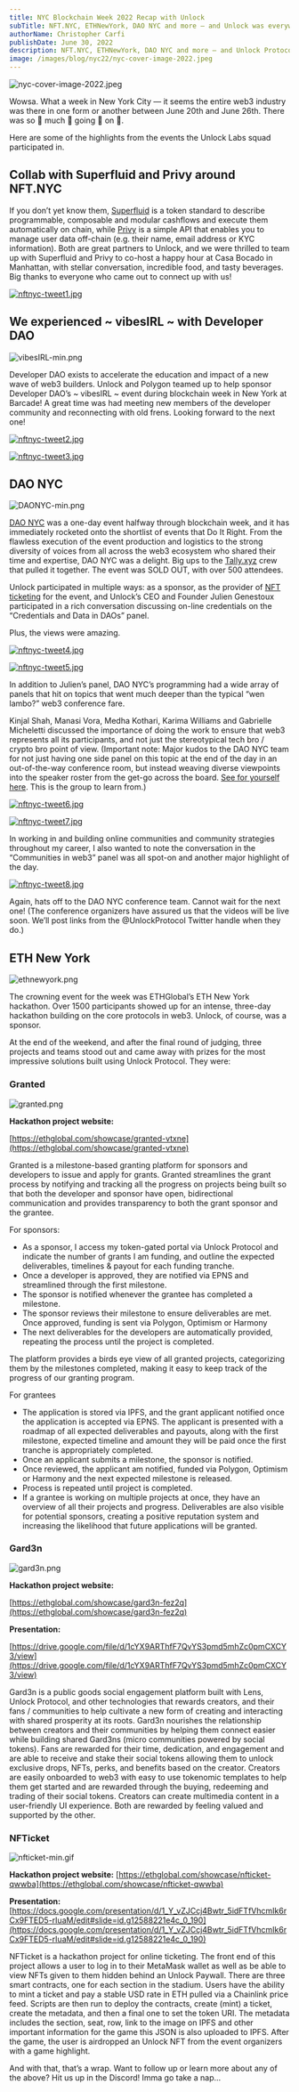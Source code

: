 ```yaml
---
title: NYC Blockchain Week 2022 Recap with Unlock
subTitle: NFT.NYC, ETHNewYork, DAO NYC and more — and Unlock was everywhere
authorName: Christopher Carfi
publishDate: June 30, 2022
description: NFT.NYC, ETHNewYork, DAO NYC and more — and Unlock Protocol was everywhere.
image: /images/blog/nyc22/nyc-cover-image-2022.jpeg
---
```


![nyc-cover-image-2022.jpeg](/images/blog/nyc22/nyc-cover-image-2022.jpeg)

Wowsa. What a week in New York City — it seems the entire web3 industry was there in one form or another between June 20th and June 26th. There was so 👏 much 👏 going 👏 on 👏. 

Here are some of the highlights from the events the Unlock Labs squad participated in.

## Collab with Superfluid and Privy around NFT.NYC

If you don’t yet know them, [Superfluid](https://www.superfluid.finance/home) is a token standard to describe programmable, composable and modular cashflows and execute them automatically on chain, while [Privy](https://docs.privy.io/) is a simple API that enables you to manage user data off-chain (e.g. their name, email address or KYC information). Both are great partners to Unlock, and we were thrilled to team up with Superfluid and Privy to co-host a happy hour at Casa Bocado in Manhattan, with stellar conversation, incredible food, and tasty beverages. Big thanks to everyone who came out to connect up with us!

[![nftnyc-tweet1.jpg](/images/blog/nyc22/nftnyc-tweet1.jpg)](https://twitter.com/UnlockProtocol/status/1540321536078389249?s=20&t=Adgq-5dMDayRmtPAwl5ZWQ)


## We experienced ~ vibesIRL ~ with Developer DAO

![vibesIRL-min.png](/images/blog/nyc22/vibesIRL-min.png)

Developer DAO exists to accelerate the education and impact of a new wave of web3 builders. Unlock and Polygon teamed up to help sponsor Developer DAO’s ~ vibesIRL ~ event during blockchain week in New York at Barcade! A great time was had meeting new members of the developer community and reconnecting with old frens. Looking forward to the next one!

[![nftnyc-tweet2.jpg](/images/blog/nyc22/nftnyc-tweet2.jpg)](https://twitter.com/tchowd_/status/1540814568376745993?s=20&t=Adgq-5dMDayRmtPAwl5ZWQ)

[![nftnyc-tweet3.jpg](/images/blog/nyc22/nftnyc-tweet3.jpg)](https://twitter.com/0xPolygonDevs/status/1540895003261681665?s=20&t=Adgq-5dMDayRmtPAwl5ZWQ)

## DAO NYC

![DAONYC-min.png](/images/blog/nyc22/DAONYC-min.png)

[DAO NYC](https://www.dao-nyc.xyz/) was a one-day event halfway through blockchain week, and it has immediately rocketed onto the shortlist of events that Do It Right. From the flawless execution of the event production and logistics to the strong diversity of voices from all across the web3 ecosystem who shared their time and expertise, DAO NYC was a delight. Big ups to the [Tally.xyz](Tally.xyz) crew that pulled it together. The event was SOLD OUT, with over 500 attendees.

Unlock participated in multiple ways: as a sponsor, as the provider of [NFT ticketing](https://unlock-protocol.com/guides/how-to-sell-nft-tickets-for-an-event/) for the event, and Unlock’s CEO and Founder Julien Genestoux participated in a rich conversation discussing on-line credentials on the “Credentials and Data in DAOs” panel.

Plus, the views were amazing.

[![nftnyc-tweet4.jpg](/images/blog/nyc22/nftnyc-tweet4.jpg)](https://twitter.com/ccarfi/status/1539633052686630913?s=20&t=IQYM2Y_wvmZzCQrw28vw-g)

[![nftnyc-tweet5.jpg](/images/blog/nyc22/nftnyc-tweet5.jpg)](https://twitter.com/ccarfi/status/1539629471619219458?s=20&t=IQYM2Y_wvmZzCQrw28vw-g)

In addition to Julien’s panel, DAO NYC’s programming had a wide array of panels that hit on topics that went much deeper than the typical “wen lambo?” web3 conference fare.

Kinjal Shah, Manasi Vora, Medha Kothari, Karima Williams and Gabrielle Micheletti discussed the importance of doing the work to ensure that web3 represents all its participants, and not just the stereotypical tech bro / crypto bro point of view. (Important note: Major kudos to the DAO NYC team for not just having one side panel on this topic at the end of the day in an out-of-the-way conference room, but instead weaving diverse viewpoints into the speaker roster from the get-go across the board. [See for yourself here](https://www.dao-nyc.xyz/#speakers). This is the group to learn from.)

[![nftnyc-tweet6.jpg](/images/blog/nyc22/nftnyc-tweet6.jpg)](https://twitter.com/ccarfi/status/1539623901935828996?s=20&t=IQYM2Y_wvmZzCQrw28vw-g)

[![nftnyc-tweet7.jpg](/images/blog/nyc22/nftnyc-tweet7.jpg)](https://twitter.com/ccarfi/status/1539622330846117892?s=20&t=IQYM2Y_wvmZzCQrw28vw-g)

In working in and building online communities and community strategies throughout my career, I also wanted to note the conversation in the “Communities in web3” panel was all spot-on and another major highlight of the day.

[![nftnyc-tweet8.jpg](/images/blog/nyc22/nftnyc-tweet8.jpg)](https://twitter.com/ccarfi/status/1539616453644673025?s=20&t=IQYM2Y_wvmZzCQrw28vw-g)

Again, hats off to the DAO NYC conference team. Cannot wait for the next one! (The conference organizers have assured us that the videos will be live soon. We’ll post links from the @UnlockProtocol Twitter handle when they do.)

## ETH New York

![ethnewyork.png](/images/blog/nyc22/ethnewyork.png)

The crowning event for the week was ETHGlobal’s ETH New York hackathon. Over 1500 participants showed up for an intense, three-day hackathon building on the core protocols in web3. Unlock, of course, was a sponsor.

At the end of the weekend, and after the final round of judging, three projects and teams stood out and came away with prizes for the most impressive solutions built using Unlock Protocol. They were:

### Granted

![granted.png](/images/blog/nyc22/granted.png)

**Hackathon project website:**

[https://ethglobal.com/showcase/granted-vtxne](https://ethglobal.com/showcase/granted-vtxne)

Granted is a milestone-based granting platform for sponsors and developers to issue and apply for grants. Granted streamlines the grant process by notifying and tracking all the progress on projects being built so that both the developer and sponsor have open, bidirectional communication and provides transparency to both the grant sponsor and the grantee.

For sponsors:

- As a sponsor, I access my token-gated portal via Unlock Protocol and indicate the number of grants I am funding, and outline the expected deliverables, timelines & payout for each funding tranche.
- Once a developer is approved, they are notified via EPNS and streamlined through the first milestone.
- The sponsor is notified whenever the grantee has completed a milestone.
- The sponsor reviews their milestone to ensure deliverables are met. Once approved, funding is sent via Polygon, Optimism or Harmony
- The next deliverables for the developers are automatically provided, repeating the process until the project is completed.

The platform provides a birds eye view of all granted projects, categorizing them by the milestones completed, making it easy to keep track of the progress of our granting program.

For grantees

- The application is stored via IPFS, and the grant applicant notified once the application is accepted via EPNS. The applicant is presented with a roadmap of all expected deliverables and payouts, along with the first milestone, expected timeline and amount they will be paid once the first tranche is appropriately completed.
- Once an applicant submits a milestone, the sponsor is notified.
- Once reviewed, the applicant am notified, funded via Polygon, Optimism or Harmony and the next expected milestone is released.
- Process is repeated until project is completed.
- If a grantee is working on multiple projects at once, they have an overview of all their projects and progress. Deliverables are also visible for potential sponsors, creating a positive reputation system and increasing the likelihood that future applications will be granted.

### Gard3n

![gard3n.png](/images/blog/nyc22/gard3n.png)

**Hackathon project website:**

[https://ethglobal.com/showcase/gard3n-fez2q](https://ethglobal.com/showcase/gard3n-fez2q)

**Presentation:** 

[https://drive.google.com/file/d/1cYX9ARThfF7QvYS3pmd5mhZc0pmCXCY3/view](https://drive.google.com/file/d/1cYX9ARThfF7QvYS3pmd5mhZc0pmCXCY3/view)

Gard3n is a public goods social engagement platform built with Lens, Unlock Protocol, and other technologies that rewards creators, and their fans / communities to help cultivate a new form of creating and interacting with shared prosperity at its roots. Gard3n nourishes the relationship between creators and their communities by helping them connect easier while building shared Gard3ns (micro communities powered by social tokens). Fans are rewarded for their time, dedication, and engagement and are able to receive and stake their social tokens allowing them to unlock exclusive drops, NFTs, perks, and benefits based on the creator. Creators are easily onboarded to web3 with easy to use tokenomic templates to help them get started and are rewarded through the buying, redeeming and trading of their social tokens. Creators can create multimedia content in a user-friendly UI experience. Both are rewarded by feeling valued and supported by the other.

### NFTicket

![nfticket-min.gif](/images/blog/nyc22/nfticket-min.gif)

**Hackathon project website:** [https://ethglobal.com/showcase/nfticket-qwwba](https://ethglobal.com/showcase/nfticket-qwwba)

**Presentation:** [https://docs.google.com/presentation/d/1_Y_vZJCcj4Bwtr_5idFTfVhcmIk6rCx9FTED5-rIuaM/edit#slide=id.g12588221e4c_0_190](https://docs.google.com/presentation/d/1_Y_vZJCcj4Bwtr_5idFTfVhcmIk6rCx9FTED5-rIuaM/edit#slide=id.g12588221e4c_0_190)

NFTicket is a hackathon project for online ticketing. The front end of this project allows a user to log in to their MetaMask wallet as well as be able to view NFTs given to them hidden behind an Unlock Paywall. There are three smart contracts, one for each section in the stadium. Users have the ability to mint a ticket and pay a stable USD rate in ETH pulled via a Chainlink price feed. Scripts are then run to deploy the contracts, create (mint) a ticket, create the metadata, and then a final one to set the token URI. The metadata includes the section, seat, row, link to the image on IPFS and other important information for the game this JSON is also uploaded to IPFS. After the game, the user is airdropped an Unlock NFT from the event organizers with a game highlight.

And with that, that’s a wrap. Want to follow up or learn more about any of the above? Hit us up in the Discord! Imma go take a nap…
